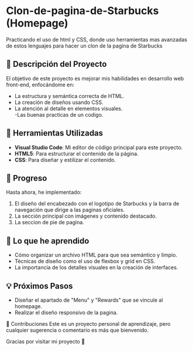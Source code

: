 # Clon-de-pagina-de-Starbucks (Homepage)
Practicando el uso de html y CSS, donde uso herramientas mas avanzadas de estos lenguajes para hacer un clon de la pagina de Starbucks

## 📝 Descripción del Proyecto  

El objetivo de este proyecto es mejorar mis habilidades en desarrollo web front-end, enfocándome en:  
- La estructura y semántica correcta de HTML.  
- La creación de diseños usando CSS.  
- La atención al detalle en elementos visuales.  
-Las buenas practicas de un codigo.


## 🔧 Herramientas Utilizadas  
- **Visual Studio Code**: Mi editor de código principal para este proyecto.  
- **HTML5**: Para estructurar el contenido de la página.  
- **CSS**: Para diseñar y estilizar el contenido.  

## 🚀 Progreso  
Hasta ahora, he implementado:  
1. El diseño del encabezado con el logotipo de Starbucks y la barra de navegación que dirige a las paginas oficiales.  
2. La sección principal con imágenes y contenido destacado.  
3. La seccion de pie de pagina.  

## 🌟 Lo que he aprendido  
- Cómo organizar un archivo HTML para que sea semántico y limpio.  
- Técnicas de diseño como el uso de flexbox y grid en CSS.  
- La importancia de los detalles visuales en la creación de interfaces.  

## 💡 Próximos Pasos  
- Diseñar el apartado de "Menu" y "Rewards" que se vincule al homepage.  
- Realizar el diseño responsivo de la pagina.

🤝 Contribuciones
Este es un proyecto personal de aprendizaje, pero cualquier sugerencia o comentario es más que bienvenido.

Gracias por visitar mi proyecto 💚
